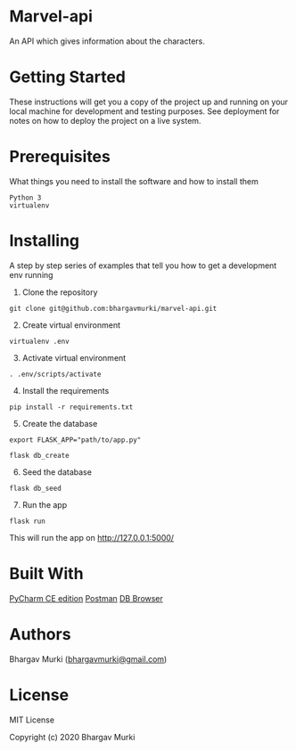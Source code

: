 # Marvel-api
An API which gives information about the characters.

# Getting Started
These instructions will get you a copy of the project up and running on your local machine for development and testing purposes. See deployment for notes on how to deploy the project on a live system.

# Prerequisites

What things you need to install the software and how to install them

```
Python 3
virtualenv
```
# Installing

A step by step series of examples that tell you how to get a development env running

1. Clone the repository
```
git clone git@github.com:bhargavmurki/marvel-api.git
```
2. Create virtual environment
```
virtualenv .env
```
3. Activate virtual environment
```
. .env/scripts/activate
```
4. Install the requirements
```
pip install -r requirements.txt
```
5. Create the database
```
export FLASK_APP="path/to/app.py"

flask db_create
```
6. Seed the database
```
flask db_seed
```
7. Run the app
```
flask run 
```
This will run the app on http://127.0.0.1:5000/


# Built With
[PyCharm CE edition](https://www.jetbrains.com/pycharm/download/#section=windows)
[Postman](https://www.postman.com/downloads)
[DB Browser](https://sqlitebrowser.org/dl/)

# Authors
Bhargav Murki (bhargavmurki@gmail.com)

# License
MIT License

Copyright (c) 2020 Bhargav Murki

